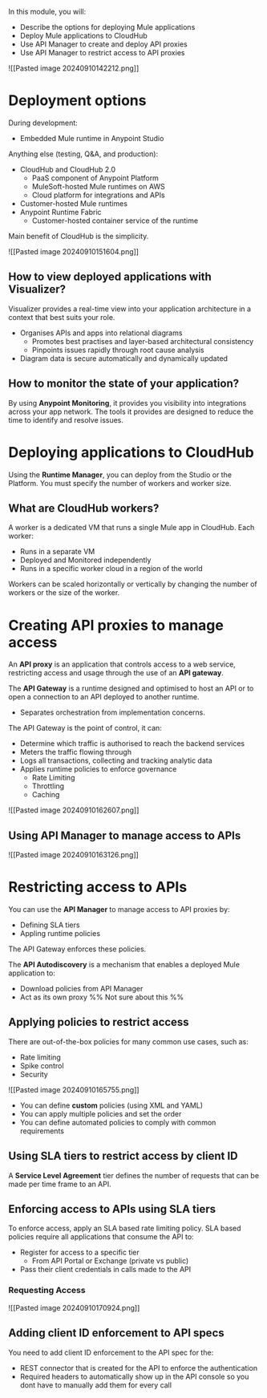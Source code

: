 In this module, you will:
- Describe the options for deploying Mule applications
- Deploy Mule applications to CloudHub
- Use API Manager to create and deploy API proxies
- Use API Manager to restrict access to API proxies

![[Pasted image 20240910142212.png]]

# Deployment options

During development:
- Embedded Mule runtime in Anypoint Studio

Anything else (testing, Q&A, and production):
- CloudHub and CloudHub 2.0
	- PaaS component of Anypoint Platform
	- MuleSoft-hosted Mule runtimes on AWS
	- Cloud platform for integrations and APIs
- Customer-hosted Mule runtimes
- Anypoint Runtime Fabric
	- Customer-hosted container service of the runtime

Main benefit of CloudHub is the simplicity. 

![[Pasted image 20240910151604.png]]
## How to view deployed applications with Visualizer?

Visualizer provides a real-time view into your application architecture in a context that best suits your role.

- Organises APIs and apps into relational diagrams
	- Promotes best practises and layer-based architectural consistency
	- Pinpoints issues rapidly through root cause analysis
- Diagram data is secure automatically and dynamically updated 

## How to monitor the state of your application?

By using **Anypoint Monitoring**, it provides you visibility into integrations across your app network. The tools it provides are designed to reduce the time to identify and resolve issues.

# Deploying applications to CloudHub

Using the **Runtime Manager**, you can deploy from the Studio or the Platform. You must specify the number of workers and worker size.

## What are CloudHub workers?

A worker is a dedicated VM that runs a single Mule app in CloudHub. Each worker:
- Runs in a separate VM
- Deployed and Monitored independently
- Runs in a specific worker cloud in a region of the world

Workers can be scaled horizontally or vertically by changing the number of workers or the size of the worker. 
# Creating API proxies to manage access

An **API proxy** is an application that controls access to a web service, restricting access and usage through the use of an **API gateway**.

The **API Gateway** is a runtime designed and optimised to host an API or to open a connection to an API deployed to another runtime.
- Separates orchestration from implementation concerns.

The API Gateway is the point of control, it can:
- Determine which traffic is authorised to reach the backend services
- Meters the traffic flowing through
- Logs all transactions, collecting and tracking analytic data
- Applies runtime policies to enforce governance
	- Rate Limiting
	- Throttling
	- Caching

![[Pasted image 20240910162607.png]]
## Using API Manager to manage access to APIs

![[Pasted image 20240910163126.png]]

# Restricting access to APIs

You can use the **API Manager** to manage access to API proxies by:
- Defining SLA tiers
- Appling runtime policies

The API Gateway enforces these policies.

The **API Autodiscovery** is a mechanism that enables a deployed Mule application to:
- Download policies from API Manager
- Act as its own proxy %% Not sure about this %%

## Applying policies to restrict access

There are out-of-the-box policies for many common use cases, such as:
- Rate limiting
- Spike control
- Security

![[Pasted image 20240910165755.png]]

- You can define **custom** policies (using XML and YAML)
- You can apply multiple policies and set the order
- You can define automated policies to comply with common requirements

## Using SLA tiers to restrict access by client ID

A **Service Level Agreement** tier defines the number of requests that can be made per time frame to an API. 
## Enforcing access to APIs using SLA tiers

To enforce access, apply an SLA based rate limiting policy. SLA based policies require all applications that consume the API to:
- Register for access to a specific tier
	- From API Portal or Exchange (private vs public)
- Pass their client credentials in calls made to the API

### Requesting Access

![[Pasted image 20240910170924.png]]

## Adding client ID enforcement to API specs

You need to add client ID enforcement to the API spec for the:
- REST connector that is created for the API to enforce the authentication
- Required headers to automatically show up in the API console so you dont have to manually add them for every call